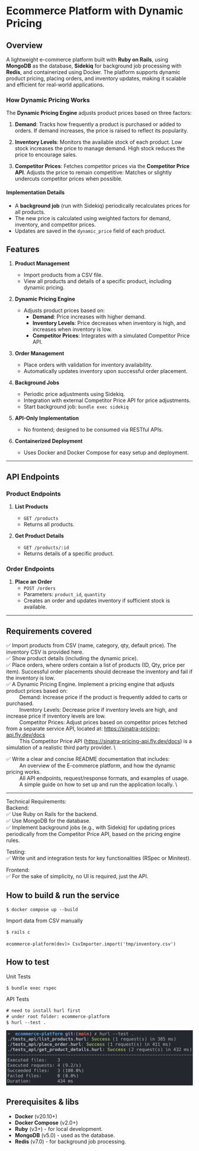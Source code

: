 # Ecommerce Platform with Dynamic Pricing

## Overview
A lightweight e-commerce platform built with **Ruby on Rails**, using **MongoDB** as the database, **Sidekiq** for background job processing with **Redis**, and containerized using Docker. The platform supports dynamic product pricing, placing orders, and inventory updates, making it scalable and efficient for real-world applications.

### How Dynamic Pricing Works

The **Dynamic Pricing Engine** adjusts product prices based on three factors:

1. **Demand**:
    Tracks how frequently a product is purchased or added to orders.
    If demand increases, the price is raised to reflect its popularity.

2. **Inventory Levels**:
    Monitors the available stock of each product.
    Low stock increases the price to manage demand.
    High stock reduces the price to encourage sales.

3. **Competitor Prices**:
    Fetches competitor prices via the **Competitor Price API**.
    Adjusts the price to remain competitive:
    Matches or slightly undercuts competitor prices when possible.

#### Implementation Details

- A **background job** (run with Sidekiq) periodically recalculates prices for all products.
- The new price is calculated using weighted factors for demand, inventory, and competitor prices.
- Updates are saved in the `dynamic_price` field of each product.

## Features

1. **Product Management**
    - Import products from a CSV file.
    - View all products and details of a specific product, including dynamic pricing.

2. **Dynamic Pricing Engine**
    - Adjusts product prices based on:
        - **Demand**: Price increases with higher demand.
        - **Inventory Levels**: Price decreases when inventory is high, and increases when inventory is low.
        - **Competitor Prices**: Integrates with a simulated Competitor Price API.

3. **Order Management**
    - Place orders with validation for inventory availability.
    - Automatically updates inventory upon successful order placement.

4. **Background Jobs**
    - Periodic price adjustments using Sidekiq.
    - Integration with external Competitor Price API for price adjustments.
    - Start background job: `bundle exec sidekiq`

5. **API-Only Implementation**
    - No frontend; designed to be consumed via RESTful APIs.

6. **Containerized Deployment**
    - Uses Docker and Docker Compose for easy setup and deployment.

---
## API Endpoints

### Product Endpoints
1. **List Products**
    - `GET /products`
    - Returns all products.

2. **Get Product Details**
    - `GET /products/:id`
    - Returns details of a specific product.

### Order Endpoints
1. **Place an Order**
    - `POST /orders`
    - Parameters: `product_id`, `quantity`
    - Creates an order and updates inventory if sufficient stock is available.

---

## Requirements covered 

✅   Import products from CSV (name, category, qty, default price). The inventory CSV is provided here. \
✅   Show product details (including the dynamic price). \
✅   Place orders, where orders contain a list of products (ID, Qty, price per item). Successful order placements should decrease the inventory and fail if the inventory is low. \
✅   A Dynamic Pricing Engine. Implement a pricing engine that adjusts product prices based on: \
&nbsp;&nbsp;&nbsp;&nbsp;&nbsp;&nbsp;&nbsp;&nbsp;  Demand: Increase price if the product is frequently added to carts or purchased. \
&nbsp;&nbsp;&nbsp;&nbsp;&nbsp;&nbsp;&nbsp;&nbsp;  Inventory Levels: Decrease price if inventory levels are high, and increase price if inventory levels are low. \
&nbsp;&nbsp;&nbsp;&nbsp;&nbsp;&nbsp;&nbsp;&nbsp;  Competitor Prices: Adjust prices based on competitor prices fetched from a separate service API, located at: https://sinatra-pricing-api.fly.dev/docs \
&nbsp;&nbsp;&nbsp;&nbsp;&nbsp;&nbsp;&nbsp;&nbsp;  This Competitor Price API (https://sinatra-pricing-api.fly.dev/docs) is a simulation of a realistic third party provider. \

✅    Write a clear and concise README documentation that includes: \
&nbsp;&nbsp;&nbsp;&nbsp;&nbsp;&nbsp;&nbsp;&nbsp;  An overview of the E-commerce platform, and how the dynamic pricing works. \
&nbsp;&nbsp;&nbsp;&nbsp;&nbsp;&nbsp;&nbsp;&nbsp;  All API endpoints, request/response formats, and examples of usage. \
&nbsp;&nbsp;&nbsp;&nbsp;&nbsp;&nbsp;&nbsp;&nbsp;  A simple guide on how to set up and run the application locally. \

---
Technical Requirements: \
Backend: \
✅   Use Ruby on Rails for the backend. \
✅   Use MongoDB for the database. \
✅   Implement background jobs (e.g., with Sidekiq) for updating prices periodically from the Competitor Price API, based on the pricing engine rules.

Testing: \
✅   Write unit and integration tests for key functionalities (RSpec or Minitest).

Frontend: \
✅   For the sake of simplicity, no UI is required, just the API.


## How to build & run the service
```shell
$ docker compose up --build
```
Import data from CSV manually
```shell
$ rails c

ecommerce-platform(dev)> CsvImporter.import('tmp/inventory.csv')
```

## How to test
Unit Tests
```shell
$ bundle exec rspec
```
API Tests
```shell
# need to install hurl first
# under root folder: ecommerce-platform
$ hurl --test . 
```
![alt text](docs/hurl_tests.png)

## Prerequisites & libs

- **Docker** (v20.10+)
- **Docker Compose** (v2.0+)
- **Ruby** (v3+) - for local development.
- **MongoDB** (v5.0) - used as the database.
- **Redis** (v7.0) - for background job processing.
